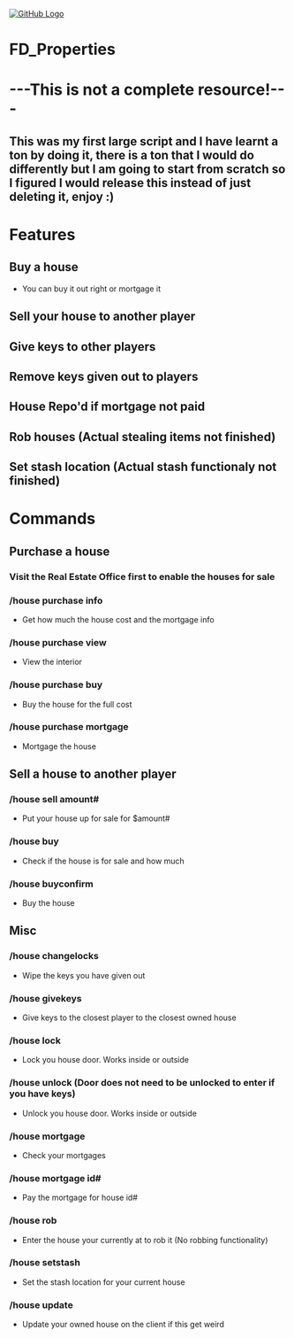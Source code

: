 [![GitHub Logo](https://i.imgur.com/ZAZBkDh.png)](http://discord.gg/vkrVDnC)

# FD_Properties
# ---This is not a complete resource!---
## This was my first large script and I have learnt a ton by doing it, there is a ton that I would do differently but I am going to start from scratch so I figured I would release this instead of just deleting it, enjoy :)

# Features
## Buy a house
- You can buy it out right or mortgage it
## Sell your house to another player
## Give keys to other players
## Remove keys given out to players
## House Repo'd if mortgage not paid
## Rob houses (Actual stealing items not finished)
## Set stash location (Actual stash functionaly not finished)

# Commands
## Purchase a house
### Visit the Real Estate Office first to enable the houses for sale
### /house purchase info
- Get how much the house cost and the mortgage info
### /house purchase view
- View the interior
### /house purchase buy
- Buy the house for the full cost
### /house purchase mortgage
- Mortgage the house
## Sell a house to another player
### /house sell amount#
- Put your house up for sale for $amount#
### /house buy
- Check if the house is for sale and how much
### /house buyconfirm
- Buy the house
## Misc 
### /house changelocks
- Wipe the keys you have given out
### /house givekeys
- Give keys to the closest player to the closest owned house
### /house lock
- Lock you house door.  Works inside or outside
### /house unlock (Door does not need to be unlocked to enter if you have keys)
- Unlock you house door.  Works inside or outside
### /house mortgage
- Check your mortgages
### /house mortgage id#
- Pay the mortgage for house id#
### /house rob
- Enter the house your currently at to rob it (No robbing functionality)
### /house setstash
- Set the stash location for your current house
### /house update
- Update your owned house on the client if this get weird
